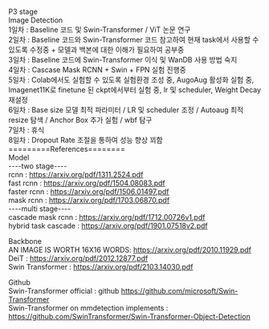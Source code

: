 P3 stage  
Image Detection  
1일차 : Baseline 코드 및 Swin-Transformer / ViT 논문 연구  
2일차 : Baseline 코드와 Swin-Transformer 코드 참고하여 현재 task에서 사용할 수 있도록 수정중 + 모델과 백본에 대한 이해가 필요하여 공부중  
3일차 : Baseline 코드에 Swin-Transformer 이식 및 WanDB 사용 방법 숙지  
4일차 : Cascase Mask RCNN + Swin + FPN 실험 진행중    
5일차 : Colab에서도 실험할 수 있도록 실험환경 조성 중, AugoAug 활성화 실험 중, Imagenet11K로 finetune 된 ckpt에서부터 실험 중, lr 및 scheduler, Weight Decay 재설정    
6일차 : Base size 모델 최적 파라미터 / LR 및 scheduler 조정 / Autoaug 최적 resize 탐색 / Anchor Box 추가 실험 / wbf 탐구   
7일차 : 휴식    
8일차 : Dropout Rate 조절을 통하여 성능 향상 꾀함       
=========References========     
Model  
----two stage----  
rcnn : https://arxiv.org/pdf/1311.2524.pdf  
fast rcnn : https://arxiv.org/pdf/1504.08083.pdf  
faster rcnn : https://arxiv.org/pdf/1506.01497.pdf  
mask rcnn : https://arxiv.org/pdf/1703.06870.pdf  
----multi stage----   
cascade mask rcnn : https://arxiv.org/pdf/1712.00726v1.pdf  
hybrid task cascade : https://arxiv.org/pdf/1901.07518v2.pdf  
  
Backbone  
AN IMAGE IS WORTH 16X16 WORDS: https://arxiv.org/pdf/2010.11929.pdf    
DeiT : https://arxiv.org/pdf/2012.12877.pdf     
Swin Transformer : https://arxiv.org/pdf/2103.14030.pdf     
  
Github  
Swin-Transformer official : github https://github.com/microsoft/Swin-Transformer      
Swin-Transformer on mmdetection implements : https://github.com/SwinTransformer/Swin-Transformer-Object-Detection     
  
